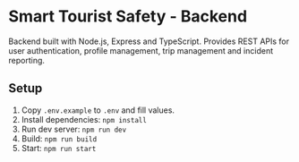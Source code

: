 # Smart Tourist Safety - Backend


Backend built with Node.js, Express and TypeScript. Provides REST APIs for user authentication, profile management, trip management and incident reporting.


## Setup
1. Copy `.env.example` to `.env` and fill values.
2. Install dependencies: `npm install`
3. Run dev server: `npm run dev`
4. Build: `npm run build`
5. Start: `npm run start`
